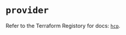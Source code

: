 # `provider`

Refer to the Terraform Registory for docs: [`hcp`](https://registry.terraform.io/providers/hashicorp/hcp/0.61.0/docs).
